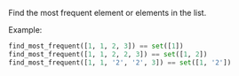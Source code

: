 Find the most frequent element or elements in the list.

Example:

```python
find_most_frequent([1, 1, 2, 3]) == set([1])
find_most_frequent([1, 1, 2, 2, 3]) == set([1, 2])
find_most_frequent([1, 1, '2', '2', 3]) == set([1, '2'])
```